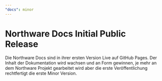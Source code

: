 ```yaml
---
"docs": minor
---
```


# Northware Docs Initial Public Release

Die Northware Docs sind in ihrer ersten Version Live auf GitHub Pages.
Der Inhalt der Dokumentation wird wachsen und an Form gewinnen, je mehr an dem Northware Projekt gearbeitet wird aber die erste Veröffentlichung rechtfertigt die erste Minor Version.
